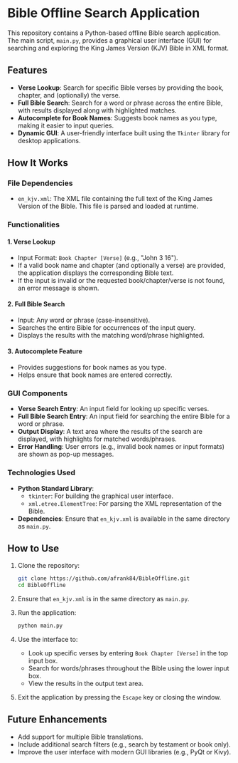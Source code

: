 # Bible Offline Search Application

This repository contains a Python-based offline Bible search application. The main script, `main.py`, provides a graphical user interface (GUI) for searching and exploring the King James Version (KJV) Bible in XML format.

## Features

- **Verse Lookup**: Search for specific Bible verses by providing the book, chapter, and (optionally) the verse.
- **Full Bible Search**: Search for a word or phrase across the entire Bible, with results displayed along with highlighted matches.
- **Autocomplete for Book Names**: Suggests book names as you type, making it easier to input queries.
- **Dynamic GUI**: A user-friendly interface built using the `Tkinter` library for desktop applications.

## How It Works

### File Dependencies
- `en_kjv.xml`: The XML file containing the full text of the King James Version of the Bible. This file is parsed and loaded at runtime.

### Functionalities

#### 1. **Verse Lookup**
   - Input Format: `Book Chapter [Verse]` (e.g., "John 3 16").
   - If a valid book name and chapter (and optionally a verse) are provided, the application displays the corresponding Bible text.
   - If the input is invalid or the requested book/chapter/verse is not found, an error message is shown.

#### 2. **Full Bible Search**
   - Input: Any word or phrase (case-insensitive).
   - Searches the entire Bible for occurrences of the input query.
   - Displays the results with the matching word/phrase highlighted.

#### 3. **Autocomplete Feature**
   - Provides suggestions for book names as you type.
   - Helps ensure that book names are entered correctly.

### GUI Components
- **Verse Search Entry**: An input field for looking up specific verses.
- **Full Bible Search Entry**: An input field for searching the entire Bible for a word or phrase.
- **Output Display**: A text area where the results of the search are displayed, with highlights for matched words/phrases.
- **Error Handling**: User errors (e.g., invalid book names or input formats) are shown as pop-up messages.

### Technologies Used
- **Python Standard Library**:
  - `tkinter`: For building the graphical user interface.
  - `xml.etree.ElementTree`: For parsing the XML representation of the Bible.
- **Dependencies**: Ensure that `en_kjv.xml` is available in the same directory as `main.py`.

## How to Use

1. Clone the repository:
   ```bash
   git clone https://github.com/afrank84/BibleOffline.git
   cd BibleOffline
   ```

2. Ensure that `en_kjv.xml` is in the same directory as `main.py`.

3. Run the application:
   ```bash
   python main.py
   ```

4. Use the interface to:
   - Look up specific verses by entering `Book Chapter [Verse]` in the top input box.
   - Search for words/phrases throughout the Bible using the lower input box.
   - View the results in the output text area.

5. Exit the application by pressing the `Escape` key or closing the window.

## Future Enhancements
- Add support for multiple Bible translations.
- Include additional search filters (e.g., search by testament or book only).
- Improve the user interface with modern GUI libraries (e.g., PyQt or Kivy).
